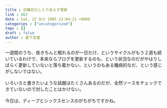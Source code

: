 ```yaml
---
title : 日曜日だしとりあえず更新
link : 663
date : Sat, 22 Oct 2005 23:04:22 +0000
categories : ["uncategorized"]
tags : []
draft : false
author : 倉下忠憲
---
```


一週間のうち、夜きちんと眠れるのが一日だけ、というサイクルがもう２週も続いているわけで、本来ならブログを更新するのも、という状況なのだがやはりしばらく更新していないと落ち着かない、というのもある種病的なだ、という感じがしないではない。<BR><BR>いろいろと書きたいような話題はたくさんあるのだが、全然ソースをチェックできていないので対したことはかけない。<BR><BR>今日は、ディープとシックスセンスのがちがちですかね。<br><br>
